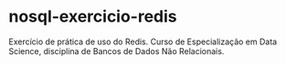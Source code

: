 # nosql-exercicio-redis
Exercício de prática de uso do Redis. Curso de Especialização em Data Science, disciplina de Bancos de Dados Não Relacionais.
